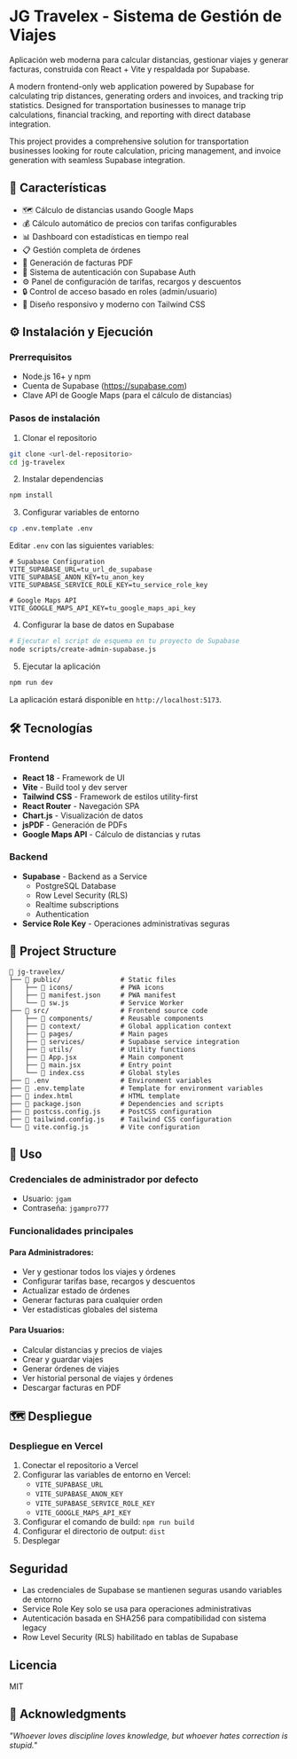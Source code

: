 # JG Travelex - Sistema de Gestión de Viajes

Aplicación web moderna para calcular distancias, gestionar viajes y generar facturas, construida con React + Vite y respaldada por Supabase.

A modern frontend-only web application powered by Supabase for calculating trip distances, generating orders and invoices, and tracking trip statistics. Designed for transportation businesses to manage trip calculations, financial tracking, and reporting with direct database integration.

This project provides a comprehensive solution for transportation businesses looking for route calculation, pricing management, and invoice generation with seamless Supabase integration.

</div>

## :rocket: Características

- 🗺️ Cálculo de distancias usando Google Maps
- 💰 Cálculo automático de precios con tarifas configurables
- 📊 Dashboard con estadísticas en tiempo real
- 📋 Gestión completa de órdenes
- 📄 Generación de facturas PDF
- 👤 Sistema de autenticación con Supabase Auth
- ⚙️ Panel de configuración de tarifas, recargos y descuentos
- 🔒 Control de acceso basado en roles (admin/usuario)
- 📱 Diseño responsivo y moderno con Tailwind CSS

## :gear: Instalación y Ejecución

### Prerrequisitos

- Node.js 16+ y npm
- Cuenta de Supabase (https://supabase.com)
- Clave API de Google Maps (para el cálculo de distancias)

### Pasos de instalación

1. Clonar el repositorio
```bash
git clone <url-del-repositorio>
cd jg-travelex
```

2. Instalar dependencias
```bash
npm install
```

3. Configurar variables de entorno
```bash
cp .env.template .env
```

Editar `.env` con las siguientes variables:
```env
# Supabase Configuration
VITE_SUPABASE_URL=tu_url_de_supabase
VITE_SUPABASE_ANON_KEY=tu_anon_key
VITE_SUPABASE_SERVICE_ROLE_KEY=tu_service_role_key

# Google Maps API
VITE_GOOGLE_MAPS_API_KEY=tu_google_maps_api_key
```

4. Configurar la base de datos en Supabase
```bash
# Ejecutar el script de esquema en tu proyecto de Supabase
node scripts/create-admin-supabase.js
```

5. Ejecutar la aplicación
```bash
npm run dev
```

La aplicación estará disponible en `http://localhost:5173`.

## :hammer_and_wrench: Tecnologías

### Frontend
- **React 18** - Framework de UI
- **Vite** - Build tool y dev server
- **Tailwind CSS** - Framework de estilos utility-first
- **React Router** - Navegación SPA
- **Chart.js** - Visualización de datos
- **jsPDF** - Generación de PDFs
- **Google Maps API** - Cálculo de distancias y rutas

### Backend
- **Supabase** - Backend as a Service
  - PostgreSQL Database
  - Row Level Security (RLS)
  - Realtime subscriptions
  - Authentication
- **Service Role Key** - Operaciones administrativas seguras

## :file_folder: Project Structure
```
📂 jg-travelex/
├── 📁 public/               # Static files
│   ├── 📁 icons/            # PWA icons
│   ├── 📄 manifest.json     # PWA manifest
│   └── 📄 sw.js             # Service Worker
├── 📁 src/                  # Frontend source code
│   ├── 📁 components/       # Reusable components
│   ├── 📁 context/          # Global application context
│   ├── 📁 pages/            # Main pages
│   ├── 📁 services/         # Supabase service integration
│   ├── 📁 utils/            # Utility functions
│   ├── 📄 App.jsx           # Main component
│   ├── 📄 main.jsx          # Entry point
│   └── 📄 index.css         # Global styles
├── 📄 .env                  # Environment variables
├── 📄 .env.template         # Template for environment variables
├── 📄 index.html            # HTML template
├── 📄 package.json          # Dependencies and scripts
├── 📄 postcss.config.js     # PostCSS configuration
├── 📄 tailwind.config.js    # Tailwind CSS configuration
└── 📄 vite.config.js        # Vite configuration
```

## :wrench: Uso

### Credenciales de administrador por defecto
- Usuario: `jgam`
- Contraseña: `jgampro777`

### Funcionalidades principales

#### Para Administradores:
- Ver y gestionar todos los viajes y órdenes
- Configurar tarifas base, recargos y descuentos
- Actualizar estado de órdenes
- Generar facturas para cualquier orden
- Ver estadísticas globales del sistema

#### Para Usuarios:
- Calcular distancias y precios de viajes
- Crear y guardar viajes
- Generar órdenes de viajes
- Ver historial personal de viajes y órdenes
- Descargar facturas en PDF

## :world_map: Despliegue

### Despliegue en Vercel

1. Conectar el repositorio a Vercel
2. Configurar las variables de entorno en Vercel:
   - `VITE_SUPABASE_URL`
   - `VITE_SUPABASE_ANON_KEY`
   - `VITE_SUPABASE_SERVICE_ROLE_KEY`
   - `VITE_GOOGLE_MAPS_API_KEY`
3. Configurar el comando de build: `npm run build`
4. Configurar el directorio de output: `dist`
5. Desplegar

## Seguridad

- Las credenciales de Supabase se mantienen seguras usando variables de entorno
- Service Role Key solo se usa para operaciones administrativas
- Autenticación basada en SHA256 para compatibilidad con sistema legacy
- Row Level Security (RLS) habilitado en tablas de Supabase

## Licencia

MIT

## :brain: Acknowledgments

_"Whoever loves discipline loves knowledge, but whoever hates correction is stupid."_